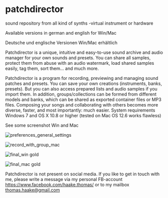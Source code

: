 # patchdirector
sound repository from all kind of synths -virtual instrument or hardware

Available versions in german and english for Win/Mac

Deutsche und englische Versionen Win/Mac erhältlich

Patchdirector is a unique, intuitive and easy-to-use sound archive and audio manager for your own sounds and presets. 
You can share all samples, protect them from abuse with an audio watermark, load shared samples easily, tag them, sort them... and much more. 

Patchdirector is a program for recording, previewing and managing sound patches and presets. 
You can save your own creations (instruments, banks, presets). 
But you can also access prepared lists and audio samples if you import them.
In addition, groups/collections can be formed from different models and banks, which can be shared as exported container files or MP3 files.
Composing your songs and collaborating with others becomes more diverse, faster, and most importantly: much easier.
System requirements Windows 7 and OS X 10.8 or higher (tested on Mac OS 12.6 works flawless)

See some screenshot Win and Mac

![preferences_general_settings](https://github.com/notebynote/patchdirector/assets/22618863/ff8394f9-52da-4c81-b5f3-c4595d04bf61)

![record_with_group_mac](https://github.com/notebynote/patchdirector/assets/22618863/917e3fe4-c5f1-439a-acc9-425f4b242506)

![final_win gold](https://github.com/notebynote/patchdirector/assets/22618863/ecb95bb9-2d39-44a3-b2df-7cfd88dc4b05)

![final_mac gold](https://github.com/notebynote/patchdirector/assets/22618863/d275b3a1-58af-4944-8494-6f3448d71c0a)


Patchdirector is not present on social media.
If you like to get in touch with me, please write a message via my personal FB-account https://www.facebook.com/haake.thomas/
or to my mailbox thomas.haake@gmail.com
